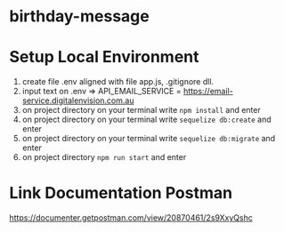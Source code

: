 # birthday-message

# Setup Local Environment
1. create file .env aligned with file app.js, .gitignore dll.
2. input text on .env => API_EMAIL_SERVICE = https://email-service.digitalenvision.com.au
3. on project directory on your terminal write `npm install` and enter
4. on project directory on your terminal write `sequelize db:create` and enter
5. on project directory on your terminal write `sequelize db:migrate` and enter
6. on project directory `npm run start` and enter

# Link Documentation Postman
https://documenter.getpostman.com/view/20870461/2s9XxyQshc